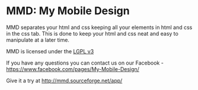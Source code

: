 MMD: My Mobile Design
=======================
MMD separates your html and css keeping all your elements in html and css in the css tab. This is done to keep your html and css neat and easy to manipulate at a later time. 

MMD is licensed under the <a href="http://opensource.org/licenses/LGPL-3.0">LGPL v3</a>

If you have any questions you can contact us on our Facebook - https://www.facebook.com/pages/My-Mobile-Design/

<p>Give it a try at <a href="http://mmd.sourceforge.net/app/">http://mmd.sourceforge.net/app/</a></p>

